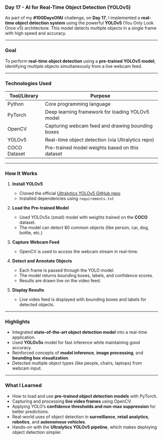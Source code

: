 
### **Day 17 - AI for Real-Time Object Detection (YOLOv5)**  
As part of my **#100DaysOfAI** challenge, on **Day 17**, I implemented a **real-time object detection system** using the powerful **YOLOv5** (You Only Look Once v5) architecture. This model detects multiple objects in a single frame with high speed and accuracy.

---

### **Goal**  
To perform **real-time object detection** using a **pre-trained YOLOv5 model**, identifying multiple objects simultaneously from a live webcam feed.

---

### **Technologies Used**

| Tool/Library     | Purpose                                              |
|------------------|-------------------------------------------------------|
| Python           | Core programming language                            |
| PyTorch          | Deep learning framework for loading YOLOv5 model     |
| OpenCV           | Capturing webcam feed and drawing bounding boxes     |
| YOLOv5           | Real-time object detection (via Ultralytics repo)    |
| COCO Dataset     | Pre-trained model weights based on this dataset      |

---

### **How It Works**

1. **Install YOLOv5**
   - Cloned the official [Ultralytics YOLOv5 GitHub repo](https://github.com/ultralytics/yolov5)
   - Installed dependencies using `requirements.txt`

2. **Load the Pre-trained Model**
   - Used YOLOv5s (small) model with weights trained on the **COCO** dataset.
   - The model can detect 80 common objects (like person, car, dog, bottle, etc.)

3. **Capture Webcam Feed**
   - OpenCV is used to access the webcam stream in real-time.

4. **Detect and Annotate Objects**
   - Each frame is passed through the YOLO model.
   - The model returns bounding boxes, labels, and confidence scores.
   - Results are drawn live on the video feed.

5. **Display Results**
   - Live video feed is displayed with bounding boxes and labels for detected objects.

---

### **Highlights**

- Integrated **state-of-the-art object detection model** into a real-time application.
- Used **YOLOv5s** model for fast inference while maintaining good accuracy.
- Reinforced concepts of **model inference**, **image processing**, and **bounding box visualization**.
- Detected multiple object types (like people, chairs, laptops) from webcam input.

---

### **What I Learned**

- How to load and use **pre-trained object detection models** with PyTorch.
- Capturing and processing **live video frames** using OpenCV.
- Applying YOLO’s **confidence thresholds and non-max suppression** for better predictions.
- Real-world uses of object detection in **surveillance**, **retail analytics**, **robotics**, and **autonomous vehicles**.
- Hands-on with the **Ultralytics YOLOv5 pipeline**, which makes deploying object detection simpler.



